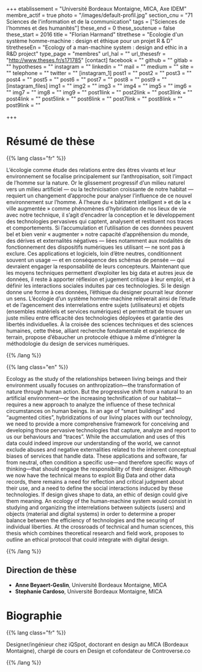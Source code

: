 +++
etablissement = "Université Bordeaux Montaigne, MICA, Axe IDEM"
membre_actif = true
photo = "/images/default-profil.jpg"
section_cnu = "71 Sciences de l'information et de la communication"
tags = ["Sciences de l'hommes et des humanités"]
these_end = 0
these_soutenue = false
these_start = 2016
title = "Florian Harmand"
titrethese = "Ecologie d'un système homme-machine : design et éthique pour un projet R & D"
titretheseEn = "Ecology of a man-machine system : design and ethic in a R&D project"
type_page = "membres"
url_hal = ""
url_thesesfr = "http://www.theses.fr/s171785"
[contact]
facebook = ""
github = ""
gitlab = ""
hypotheses = ""
instagram = ""
linkedin = ""
mail = ""
medium = ""
site = ""
telephone = ""
twitter = ""
[instagram_1]
post1 = ""
post2 = ""
post3 = ""
post4 = ""
post5 = ""
post6 = ""
post7 = ""
post8 = ""
post9 = ""
[instagram_files]
img1 = ""
img2 = ""
img3 = ""
img4 = ""
img5 = ""
img6 = ""
img7 = ""
img8 = ""
img9 = ""
post1link = ""
post2link = ""
post3link = ""
post4link = ""
post5link = ""
post6link = ""
post7link = ""
post8link = ""
post9link = ""

+++
<!-- Supprimer les parties non remplies (supprimer les blocks de lang s'il n'y a pas deux langues). Tu es libre d'ajouter ce que tu veux à cette partie -->

# Résumé de thèse

{{% lang class="fr" %}}

L’écologie comme étude des relations entre des êtres vivants et leur environnement se focalise principalement sur l’anthropisation, soit l’impact de l’homme sur la nature. Or le glissement progressif d’un milieu naturel vers un milieu artificiel — ou la technicisation croissante de notre habitat — requiert un changement d’approche pour analyser l’influence de ce nouvel environnement sur l’homme. À l’heure du « bâtiment intelligent » et de la « ville augmentée » comme phénomènes d’hybridation de nos lieux de vie avec notre technique, il s’agit d’encadrer la conception et le développement des technologies pervasives qui captent, analysent et restituent nos traces et comportements. Si l’accumulation et l’utilisation de ces données peuvent bel et bien venir « augmenter » notre capacité d’appréhension du monde, des dérives et externalités négatives — liées notamment aux modalités de fonctionnement des dispositifs numériques les utilisant — ne sont pas à exclure. Ces applications et logiciels, loin d’être neutres, conditionnent souvent un usage — et en conséquence des schémas de pensée — qui devraient engager la responsabilité de leurs concepteurs. Maintenant que les moyens techniques permettent d’exploiter les big data et autres jeux de données, il reste à apporter réflexion et jugement critique à leur emploi, et à définir les interactions sociales induites par ces technologies. Si le design donne une forme à ces données, l’éthique du designer pourrait leur donner un sens. L’écologie d’un système homme-machine relèverait ainsi de l’étude et de l’agencement des interrelations entre sujets (utilisateurs) et objets (ensembles matériels et services numériques) et permettrait de trouver un juste milieu entre efficacité des technologies déployées et garantie des libertés individuelles. À la croisée des sciences techniques et des sciences humaines, cette thèse, alliant recherche fondamentale et expérience de terrain, propose d’ébaucher un protocole éthique à même d’intégrer la méthodologie du design de services numériques.

{{% /lang %}}

{{% lang class="en" %}}

Ecology as the study of the relationships between living beings and their environment usually focuses on anthropization—the transformation of nature through human action. But the progressive shift from a natural to an artificial environment—or the increasing technification of our habitat—requires a new approach to analyze the influence of these technical circumstances on human beings. In an age of “smart buildings” and “augmented cities”, hybridizations of our living places with our technology, we need to provide a more comprehensive framework for conceiving and developing those pervasive technologies that capture, analyze and report to us our behaviours and “traces”. While the accumulation and uses of this data could indeed improve our understanding of the world, we cannot exclude abuses and negative externalities related to the inherent conceptual biases of services that handle data. These applications and software, far from neutral, often condition a specific use—and therefore specific ways of thinking—that should engage the responsibility of their designer. Although we now have the technical means to exploit Big Data and other data records, there remains a need for reflection and critical judgment about their use, and a need to define the social interactions induced by these technologies. If design gives shape to data, an ethic of design could give them meaning. An ecology of the human-machine system would consist in studying and organizing the interrelations between subjects (users) and objects (material and digital systems) in order to determine a proper balance between the efficiency of technologies and the securing of individual liberties. At the crossroads of technical and human sciences, this thesis which combines theoretical research and field work, proposes to outline an ethical protocol that could integrate with digital design.

{{% /lang %}}

## Direction de thèse

* **Anne Beyaert-Geslin**, Université Bordeaux Montaigne, MICA
* **Stephanie Cardoso**, Université Bordeaux Montaigne, MICA

# Biographie

{{% lang class="fr" %}}

Designer/ingénieur chez iQSpot, doctorant en design au MICA (Bordeaux Montaigne), chargé de cours en Design et cofondateur de Controverse.co

{{% /lang %}}